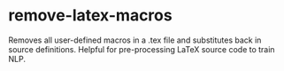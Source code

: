 # remove-latex-macros
Removes all user-defined macros in a .tex file and substitutes back in source definitions. Helpful for pre-processing LaTeX source code to train NLP. 

